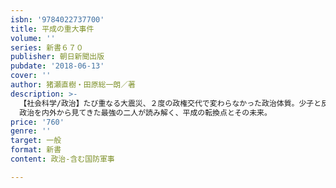 ```yaml
---
isbn: '9784022737700'
title: 平成の重大事件
volume: ''
series: 新書６７０
publisher: 朝日新聞出版
pubdate: '2018-06-13'
cover: ''
author: 猪瀬直樹・田原総一朗／著
description: >-
  【社会科学/政治】たび重なる大震災、２度の政権交代で変わらなかった政治体質。少子と反比例するように増え続けた国の借金──後退戦を続けた平成の30年間、いったいどこで間違えた？
  政治を内外から見てきた最強の二人が読み解く、平成の転換点とその未来。
price: '760'
genre: ''
target: 一般
format: 新書
content: 政治-含む国防軍事

---
```


